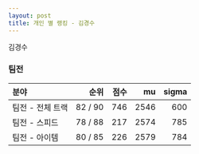 ```yaml
---
layout: post
title: 개인 별 랭킹 - 김경수
---
```


김경수


### 팀전

| 분야 | 순위 | 점수 | mu | sigma |
|:---|---:|---:|---:|---:|
| 팀전 - 전체 트랙 | 82 / 90 | 746 | 2546 | 600 |
| 팀전 - 스피드 | 78 / 88 | 217 | 2574 | 785 |
| 팀전 - 아이템 | 80 / 85 | 226 | 2579 | 784 |
